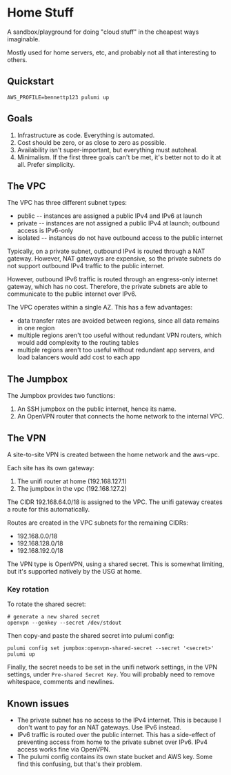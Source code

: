 # Home Stuff

A sandbox/playground for doing "cloud stuff" in the cheapest ways imaginable.

Mostly used for home servers, etc, and probably not all that interesting to others.

## Quickstart

```
AWS_PROFILE=bennettp123 pulumi up
```

## Goals

1. Infrastructure as code. Everything is automated.
2. Cost should be zero, or as close to zero as possible.
3. Availability isn't super-important, but everything must autoheal.
4. Minimalism. If the first three goals can't be met, it's better not to do it at all. Prefer simplicity.

## The VPC

The VPC has three different subnet types:

-   public -- instances are assigned a public IPv4 and IPv6 at launch
-   private -- instances are not assigned a public IPv4 at launch; outbound access is IPv6-only
-   isolated -- instances do not have outbound access to the public internet

Typically, on a private subnet, outbound IPv4 is routed through a NAT gateway. However, NAT gateways are expensive, so the private subnets do not support outbound IPv4 traffic to the public internet.

However, outbound IPv6 traffic is routed through an engress-only internet gateway, which has no cost. Therefore, the private subnets are able to communicate to the public internet over IPv6.

The VPC operates within a single AZ. This has a few advantages:

-   data transfer rates are avoided between regions, since all data remains in one region
-   multiple regions aren't too useful without redundant VPN routers, which would add complexity to the routing tables
-   multiple regions aren't too useful without redundant app servers, and load balancers would add cost to each app

## The Jumpbox

The Jumpbox provides two functions:

1. An SSH jumpbox on the public internet, hence its name.
2. An OpenVPN router that connects the home network to the internal VPC.

## The VPN

A site-to-site VPN is created between the home network and the aws-vpc.

Each site has its own gateway:

1. The unifi router at home (192.168.127.1)
2. The jumpbox in the vpc (192.168.127.2)

The CIDR 192.168.64.0/18 is assigned to the VPC. The unifi gateway creates a route for this automatically.

Routes are created in the VPC subnets for the remaining CIDRs:

-   192.168.0.0/18
-   192.168.128.0/18
-   192.168.192.0/18

The VPN type is OpenVPN, using a shared secret. This is somewhat limiting, but it's supported natively by the USG at home.

### Key rotation

To rotate the shared secret:

```
# generate a new shared secret
openvpn --genkey --secret /dev/stdout
```

Then copy-and paste the shared secret into pulumi config:

```
pulumi config set jumpbox:openvpn-shared-secret --secret '<secret>'
pulumi up
```

Finally, the secret needs to be set in the unifi network settings, in the VPN settings, under `Pre-shared Secret Key`. You will probably need to remove whitespace, comments and newlines.

## Known issues

-   The private subnet has no access to the IPv4 internet. This is because I don't want to pay for an NAT gateways. Use IPv6 instead.
-   IPv6 traffic is routed over the public internet. This has a side-effect of preventing access from home to the private subnet over IPv6. IPv4 access works fine via OpenVPN.
-   The pulumi config contains its own state bucket and AWS key. Some find this confusing, but that's their problem.
